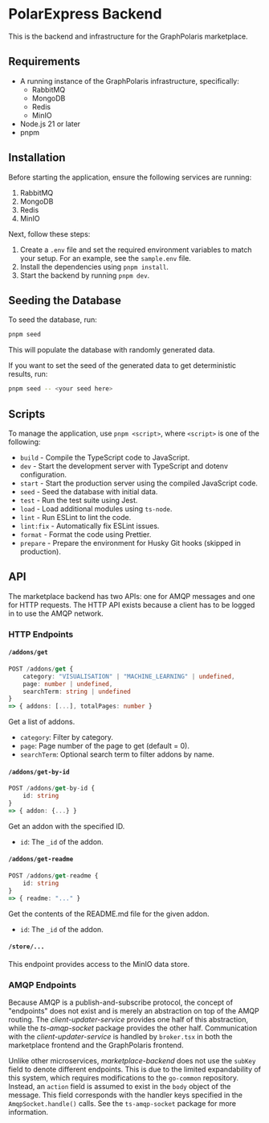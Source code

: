 # PolarExpress Backend

This is the backend and infrastructure for the GraphPolaris marketplace.

## Requirements

- A running instance of the GraphPolaris infrastructure, specifically:
  - RabbitMQ
  - MongoDB
  - Redis
  - MinIO
- Node.js 21 or later
- pnpm

## Installation

Before starting the application, ensure the following services are running:

1. RabbitMQ
2. MongoDB
3. Redis
4. MinIO

Next, follow these steps:

1. Create a `.env` file and set the required environment variables to match your setup. For an example, see the `sample.env` file.
2. Install the dependencies using `pnpm install`.
3. Start the backend by running `pnpm dev`.

## Seeding the Database

To seed the database, run:

```sh
pnpm seed
```

This will populate the database with randomly generated data.

If you want to set the seed of the generated data to get deterministic results, run:

```sh
pnpm seed -- <your seed here>
```

## Scripts

To manage the application, use `pnpm <script>`, where `<script>` is one of the following:

- `build` - Compile the TypeScript code to JavaScript.
- `dev` - Start the development server with TypeScript and dotenv configuration.
- `start` - Start the production server using the compiled JavaScript code.
- `seed` - Seed the database with initial data.
- `test` - Run the test suite using Jest.
- `load` - Load additional modules using `ts-node`.
- `lint` - Run ESLint to lint the code.
- `lint:fix` - Automatically fix ESLint issues.
- `format` - Format the code using Prettier.
- `prepare` - Prepare the environment for Husky Git hooks (skipped in production).

## API

The marketplace backend has two APIs: one for AMQP messages and one for HTTP requests. The HTTP API exists because a client has to be logged in to use the AMQP network.

### HTTP Endpoints

#### `/addons/get`

```ts
POST /addons/get {
    category: "VISUALISATION" | "MACHINE_LEARNING" | undefined,
    page: number | undefined,
    searchTerm: string | undefined
}
=> { addons: [...], totalPages: number }
```

Get a list of addons.

- `category`: Filter by category.
- `page`: Page number of the page to get (default = 0).
- `searchTerm`: Optional search term to filter addons by name.

#### `/addons/get-by-id`

```ts
POST /addons/get-by-id {
    id: string
}
=> { addon: {...} }
```

Get an addon with the specified ID.

- `id`: The `_id` of the addon.

#### `/addons/get-readme`

```ts
POST /addons/get-readme {
    id: string
}
=> { readme: "..." }
```

Get the contents of the README.md file for the given addon.

- `id`: The `_id` of the addon.

#### `/store/...`

This endpoint provides access to the MinIO data store.

### AMQP Endpoints

Because AMQP is a publish-and-subscribe protocol, the concept of "endpoints" does not exist and is merely an abstraction on top of the AMQP routing. The *client-updater-service* provides one half of this abstraction, while the *ts-amqp-socket* package provides the other half. Communication with the *client-updater-service* is handled by `broker.tsx` in both the marketplace frontend and the GraphPolaris frontend.

Unlike other microservices, *marketplace-backend* does not use the `subKey` field to denote different endpoints. This is due to the limited expandability of this system, which requires modifications to the `go-common` repository. Instead, an `action` field is assumed to exist in the `body` object of the message. This field corresponds with the handler keys specified in the `AmqpSocket.handle()` calls. See the `ts-amqp-socket` package for more information.